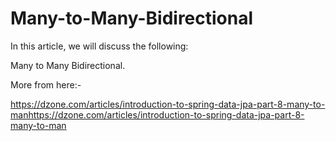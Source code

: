 # Many-to-Many-Bidirectional

In this article, we will discuss the following:

Many to Many Bidirectional.

More from here:-   

https://dzone.com/articles/introduction-to-spring-data-jpa-part-8-many-to-manhttps://dzone.com/articles/introduction-to-spring-data-jpa-part-8-many-to-man
